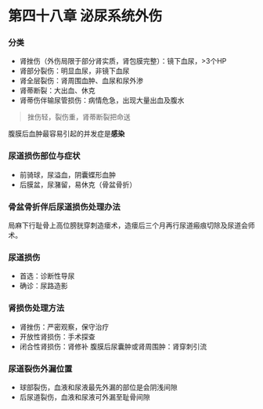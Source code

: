 # 第四十八章 泌尿系统外伤

### 分类

- 肾挫伤（外伤局限于部分肾实质，肾包膜完整）：镜下血尿，\>3个HP
- 肾部分裂伤：明显血尿，非镜下血尿
- 肾全层裂伤：肾周围血肿、血尿和尿外渗
- 肾蒂断裂：大出血、休克
- 肾蒂伤伴输尿管损伤：病情危急，出现大量出血及腹水

> 挫伤轻，裂伤重，肾蒂断裂把命送

腹膜后血肿最容易引起的并发症是**感染**

### 尿道损伤部位与症状

- 前骑球，尿溢血，阴囊蝶形血肿
- 后膜盆，尿潴留，易休克（骨盆骨折）

### 骨盆骨折伴后尿道损伤处理办法

局麻下行耻骨上高位膀胱穿刺造瘘术，造瘘后三个月再行尿道瘢痕切除及尿道会师术。

### 尿道损伤

- 首选：诊断性导尿
- 确诊：尿路造影

### 肾损伤处理方法

- 肾挫伤：严密观察，保守治疗
- 开放性肾损伤：手术探查
- 闭合性肾损伤：肾修补
腹膜后尿囊肿或肾周围肿：肾穿刺引流

### 尿道裂伤外漏位置

- 球部裂伤，血液和尿液最先外漏的部位是会阴浅间隙
- 后尿道裂伤，血液和尿液可外漏至耻骨间隙

